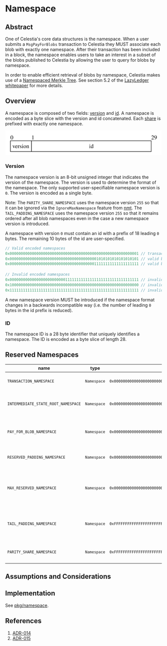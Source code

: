 # Namespace

<!-- toc -->

## Abstract

One of Celestia's core data structures is the namespace. When a user submits a `MsgPayForBlobs` transaction to Celestia they MUST associate each blob with exactly one namespace. After their transaction has been included in a block, the namespace enables users to take an interest in a subset of the blobs published to Celestia by allowing the user to query for blobs by namespace.

In order to enable efficient retrieval of blobs by namespace, Celestia makes use of a [Namespaced Merkle Tree](https://github.com/celestiaorg/nmt). See section 5.2 of the [LazyLedger whitepaper](https://arxiv.org/pdf/1905.09274.pdf) for more details.

## Overview

A namespace is composed of two fields: [version](#version) and [id](#id). A namespace is encoded as a byte slice with the version and id concatenated. Each [share](./shares.md) is prefixed with exactly one namespace.

![namespace](./figures/namespace.svg)

### Version

The namespace version is an 8-bit unsigned integer that indicates the version of the namespace. The version is used to determine the format of the namespace. The only supported user-specifiable namespace version is `0`. The version is encoded as a single byte.

Note: The `PARITY_SHARE_NAMESPACE` uses the namespace version `255` so that it can be ignored via the `IgnoreMaxNamespace` feature from [nmt](https://github.com/celestiaorg/nmt). The `TAIL_PADDING_NAMESPACE` uses the namespace version `255` so that it remains ordered after all blob namespaces even in the case a new namespace version is introduced.

A namespace with version `0` must contain an id with a prefix of 18 leading `0` bytes. The remaining 10 bytes of the id are user-specified.

```go
// Valid encoded namespaces
0x0000000000000000000000000000000000000000000000000000000001 // transaction namespace
0x0000000000000000000000000000000000000001010101010101010101 // valid blob namespace
0x0000000000000000000000000000000000000011111111111111111111 // valid blob namespace

// Invalid encoded namespaces
0x0000000000000000000000000111111111111111111111111111111111 // invalid because it does not have 18 leading 0 bytes
0x1000000000000000000000000000000000000000000000000000000000 // invalid because it does not have version 0
0x1111111111111111111111111111111111111111111111111111111111 // invalid because it does not have version 0
```

A new namespace version MUST be introduced if the namespace format changes in a backwards incompatible way (i.e. the number of leading `0` bytes in the id prefix is reduced).

### ID

The namespace ID is a 28 byte identifier that uniquely identifies a namespace. The ID is encoded as a byte slice of length 28.

## Reserved Namespaces

| name                                | type        | value                                                          | description                                                                                          |
|-------------------------------------|-------------|----------------------------------------------------------------|------------------------------------------------------------------------------------------------------|
| `TRANSACTION_NAMESPACE`             | `Namespace` | `0x0000000000000000000000000000000000000000000000000000000001` | Transactions: requests that modify the state.                                                        |
| `INTERMEDIATE_STATE_ROOT_NAMESPACE` | `Namespace` | `0x0000000000000000000000000000000000000000000000000000000002` | Intermediate state roots, committed after every transaction.                                         |
| `PAY_FOR_BLOB_NAMESPACE`            | `Namespace` | `0x0000000000000000000000000000000000000000000000000000000004` | Namespace reserved for transactions that contain a PayForBlob.                                       |
| `RESERVED_PADDING_NAMESPACE`        | `Namespace` | `0x00000000000000000000000000000000000000000000000000000000FF` | Padding after all reserved namespaces but before blobs.                                              |
| `MAX_RESERVED_NAMESPACE`            | `Namespace` | `0x00000000000000000000000000000000000000000000000000000000FF` | Max reserved namespace is lexicographically the largest namespace that is reserved for protocol use. |
| `TAIL_PADDING_NAMESPACE`            | `Namespace` | `0xFFFFFFFFFFFFFFFFFFFFFFFFFFFFFFFFFFFFFFFFFFFFFFFFFFFFFFFFFE` | Tail padding for blobs: padding after all blobs to fill up the original data square.                 |
| `PARITY_SHARE_NAMESPACE`            | `Namespace` | `0xFFFFFFFFFFFFFFFFFFFFFFFFFFFFFFFFFFFFFFFFFFFFFFFFFFFFFFFFFF` | Parity shares: extended shares in the available data matrix.                                         |

## Assumptions and Considerations

## Implementation

See [pkg/namespace](../../../pkg/namespace).

## References

1. [ADR-014](../../../docs/architecture/adr-014-versioned-namespaces.md)
1. [ADR-015](../../../docs/architecture/adr-015-namespace-id-size.md)
